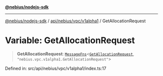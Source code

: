 [**@nebius/nodejs-sdk**](../../../../../README.md)

---

[@nebius/nodejs-sdk](../../../../../README.md) / [api/nebius/vpc/v1alpha1](../README.md) / GetAllocationRequest

# Variable: GetAllocationRequest

> **GetAllocationRequest**: [`MessageFns`](../../../../../runtime/protos/core/interfaces/MessageFns.md)\<[`GetAllocationRequest`](../interfaces/GetAllocationRequest.md), `"nebius.vpc.v1alpha1.GetAllocationRequest"`\>

Defined in: src/api/nebius/vpc/v1alpha1/index.ts:17
